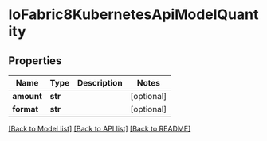 # IoFabric8KubernetesApiModelQuantity

## Properties
Name | Type | Description | Notes
------------ | ------------- | ------------- | -------------
**amount** | **str** |  | [optional] 
**format** | **str** |  | [optional] 

[[Back to Model list]](../README.md#documentation-for-models) [[Back to API list]](../README.md#documentation-for-api-endpoints) [[Back to README]](../README.md)

